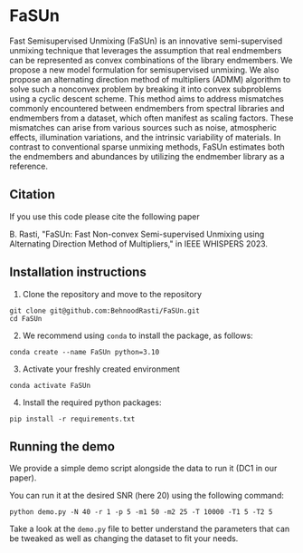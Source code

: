 # FaSUn
Fast Semisupervised Unmixing (FaSUn) is an innovative semi-supervised unmixing technique that leverages the assumption that real endmembers can be represented as convex combinations of the library endmembers. We propose a new model formulation for semisupervised unmixing. We also propose an alternating direction method of multipliers (ADMM) algorithm to solve such a nonconvex problem by breaking it into convex subproblems using a cyclic descent scheme. This method aims to address mismatches commonly encountered between endmembers from spectral libraries and endmembers from a dataset, which often manifest as scaling factors. These mismatches can arise from various sources such as noise, atmospheric effects, illumination variations, and the intrinsic variability of materials. In contrast to conventional sparse unmixing methods, FaSUn estimates both the endmembers and abundances by utilizing the endmember library as a reference. 

## Citation
If you use this code please cite the following paper

B. Rasti, "FaSUn: Fast Non-convex Semi-supervised Unmixing using Alternating Direction Method of Multipliers," in IEEE WHISPERS 2023.

## Installation instructions

1. Clone the repository and move to the repository

```shell
git clone git@github.com:BehnoodRasti/FaSUn.git
cd FaSUn
```

2. We recommend using `conda` to install the package, as follows:

```shell
conda create --name FaSUn python=3.10
```
3. Activate your freshly created environment
```shell
conda activate FaSUn
```

4. Install the required python packages:
```shell
pip install -r requirements.txt
```

## Running the demo

We provide a simple demo script alongside the data to run it (DC1 in our paper).

You can run it at the desired SNR (here 20) using the following command:

```shell
python demo.py -N 40 -r 1 -p 5 -m1 50 -m2 25 -T 10000 -T1 5 -T2 5
```

Take a look at the `demo.py` file to better understand the parameters that can be tweaked as well as changing the dataset to fit your needs.

